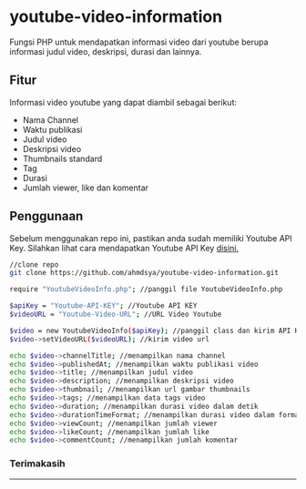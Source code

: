 # youtube-video-information
Fungsi PHP untuk mendapatkan informasi video dari youtube berupa informasi judul video, deskripsi, durasi dan lainnya.

## Fitur
Informasi video youtube yang dapat diambil sebagai berikut:
* Nama Channel
* Waktu publikasi
* Judul video
* Deskripsi video
* Thumbnails standard
* Tag
* Durasi
* Jumlah viewer, like dan komentar

## Penggunaan
Sebelum menggunakan repo ini, pastikan anda sudah memiliki Youtube API Key. Silahkan lihat cara mendapatkan Youtube API Key [disini.](https://argiaacademy.com/cara-mendapatkan-youtube-api-key-dengan-mudah/)

```sh
//clone repo
git clone https://github.com/ahmdsya/youtube-video-information.git
```

```sh
require "YoutubeVideoInfo.php"; //panggil file YoutubeVideoInfo.php
```
```sh
$apiKey = "Youtube-API-KEY"; //Youtube API KEY
$videoURL = "Youtube-Video-URL"; //URL Video Youtube

$video = new YoutubeVideoInfo($apiKey); //panggil class dan kirim API Key
$video->setVideoURL($videoURL); //kirim video url
```

```sh
echo $video->channelTitle; //menampilkan nama channel
echo $video->publishedAt; //menampilkan waktu publikasi video
echo $video->title; //menampilkan judul video
echo $video->description; //menampilkan deskripsi video
echo $video->thumbnail; //menampilkan url gambar thumbnails
echo $video->tags; //menampilkan data tags video
echo $video->duration; //menampilkan durasi video dalam detik
echo $video->durationTimeFormat; //menampilkan durasi video dalam format waktu (ex: 04:21)
echo $video->viewCount; //menampilkan jumlah viewer
echo $video->likeCount; //menampilkan jumlah like
echo $video->commentCount; //menampilkan jumlah komentar
```

### Terimakasih
---
